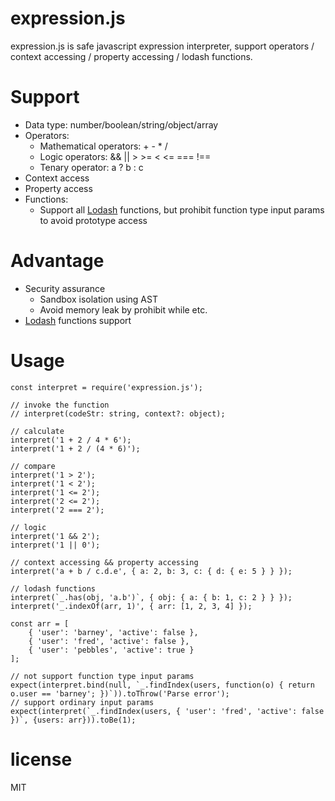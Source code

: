 # expression.js

expression.js is safe javascript expression interpreter, support operators / context accessing / property accessing / lodash functions.

# Support
* Data type: number/boolean/string/object/array
* Operators: 
    * Mathematical operators: + - * / 
    * Logic operators: && || > >= < <= === !== 
    * Tenary operator: a ? b : c
* Context access
* Property access
* Functions: 
    * Support all [Lodash](https://lodash.com/docs/4.17.15) functions, but prohibit function type input params to avoid prototype access

# Advantage
* Security assurance
    * Sandbox isolation using AST
    * Avoid memory leak by prohibit while etc.
* [Lodash](https://lodash.com/docs/4.17.15) functions support

# Usage
```
const interpret = require('expression.js');

// invoke the function
// interpret(codeStr: string, context?: object);

// calculate
interpret('1 + 2 / 4 * 6');
interpret('1 + 2 / (4 * 6)');

// compare
interpret('1 > 2');
interpret('1 < 2');
interpret('1 <= 2');
interpret('2 <= 2');
interpret('2 === 2');

// logic
interpret('1 && 2');
interpret('1 || 0');

// context accessing && property accessing
interpret('a + b / c.d.e', { a: 2, b: 3, c: { d: { e: 5 } } });

// lodash functions
interpret(`_.has(obj, 'a.b')`, { obj: { a: { b: 1, c: 2 } } });
interpret('_.indexOf(arr, 1)', { arr: [1, 2, 3, 4] });

const arr = [
    { 'user': 'barney', 'active': false },
    { 'user': 'fred', 'active': false },
    { 'user': 'pebbles', 'active': true }
];

// not support function type input params
expect(interpret.bind(null, `_.findIndex(users, function(o) { return o.user == 'barney'; })`)).toThrow('Parse error');
// support ordinary input params
expect(interpret(`_.findIndex(users, { 'user': 'fred', 'active': false })`, {users: arr})).toBe(1);

```

# license
MIT
